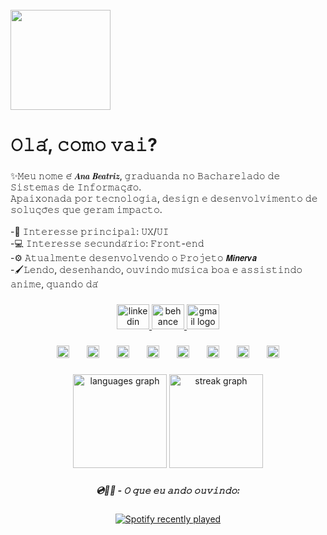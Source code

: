 <br clear="both">
<div align="left">
  <img height="160" src="https://media3.giphy.com/media/v1.Y2lkPTc5MGI3NjExYjhlNTEwc3p2eDJtZXlha295dW9heXR6bDc4aTJ5cnd5Y2NybXJtYyZlcD12MV9pbnRlcm5hbF9naWZfYnlfaWQmY3Q9Zw/eHQ5BsgBIBIGI/giphy.gif"  />
</div>


###

<h1 align="left">𝙾𝚕𝚊́, 𝚌𝚘𝚖𝚘 𝚟𝚊𝚒?</h1>

###

<p align="left">✨𝙼𝚎𝚞 𝚗𝚘𝚖𝚎 𝚎́ 𝑨𝒏𝒂 𝑩𝒆𝒂𝒕𝒓𝒊𝒛, 𝚐𝚛𝚊𝚍𝚞𝚊𝚗𝚍𝚊 𝚗𝚘 𝙱𝚊𝚌𝚑𝚊𝚛𝚎𝚕𝚊𝚍𝚘 𝚍𝚎 𝚂𝚒𝚜𝚝𝚎𝚖𝚊𝚜 𝚍𝚎 𝙸𝚗𝚏𝚘𝚛𝚖𝚊𝚌̧𝚊̃𝚘.<br>𝙰𝚙𝚊𝚒𝚡𝚘𝚗𝚊𝚍𝚊 𝚙𝚘𝚛 𝚝𝚎𝚌𝚗𝚘𝚕𝚘𝚐𝚒𝚊, 𝚍𝚎𝚜𝚒𝚐𝚗 𝚎 𝚍𝚎𝚜𝚎𝚗𝚟𝚘𝚕𝚟𝚒𝚖𝚎𝚗𝚝𝚘 𝚍𝚎 𝚜𝚘𝚕𝚞𝚌̧𝚘̃𝚎𝚜 𝚚𝚞𝚎 𝚐𝚎𝚛𝚊𝚖 𝚒𝚖𝚙𝚊𝚌𝚝𝚘. <br><br>-🎨 𝙸𝚗𝚝𝚎𝚛𝚎𝚜𝚜𝚎 𝚙𝚛𝚒𝚗𝚌𝚒𝚙𝚊𝚕: 𝚄𝚇/𝚄𝙸 <br>-💻 𝙸𝚗𝚝𝚎𝚛𝚎𝚜𝚜𝚎 𝚜𝚎𝚌𝚞𝚗𝚍𝚊́𝚛𝚒𝚘: 𝙵𝚛𝚘𝚗𝚝-𝚎𝚗𝚍 <br>-⚙️ 𝙰𝚝𝚞𝚊𝚕𝚖𝚎𝚗𝚝𝚎 𝚍𝚎𝚜𝚎𝚗𝚟𝚘𝚕𝚟𝚎𝚗𝚍𝚘 𝚘 𝙿𝚛𝚘𝚓𝚎𝚝𝚘 𝙈𝙞𝙣𝙚𝙧𝙫𝙖<br>-🖌️𝙻𝚎𝚗𝚍𝚘, 𝚍𝚎𝚜𝚎𝚗𝚑𝚊𝚗𝚍𝚘, 𝚘𝚞𝚟𝚒𝚗𝚍𝚘 𝚖𝚞́𝚜𝚒𝚌𝚊 𝚋𝚘𝚊 𝚎 𝚊𝚜𝚜𝚒𝚜𝚝𝚒𝚗𝚍𝚘 𝚊𝚗𝚒𝚖𝚎, 𝚚𝚞𝚊𝚗𝚍𝚘 𝚍𝚊́</p>

###

<div align="center">
  <a href="https://www.linkedin.com/public-profile/settings?trk=d_flagship3_profile_self_view_public_profile" target="_blank">
    <img src="https://raw.githubusercontent.com/maurodesouza/profile-readme-generator/master/src/assets/icons/social/linkedin/default.svg" width="52" height="40" alt="linkedin logo"  />
  </a>
  <a href="https://www.behance.net/anabeatriz632" target="_blank">
    <img src="https://raw.githubusercontent.com/maurodesouza/profile-readme-generator/master/src/assets/icons/social/behance/default.svg" width="52" height="40" alt="behance logo"  />
  </a>
  <a href="https://mail.google.com/mail/u/0/#inbox" target="_blank">
    <img src="https://raw.githubusercontent.com/maurodesouza/profile-readme-generator/master/src/assets/icons/social/gmail/default.svg" width="52" height="40" alt="gmail logo"  />
  </a>
</div>

###

<div align="center">
  <img src="https://skillicons.dev/icons?i=js" height="20" alt="javascript logo"  />
  <img width="20" />
  <img src="https://skillicons.dev/icons?i=react" height="20" alt="react logo"  />
  <img width="20" />
  <img src="https://cdn.simpleicons.org/css3/1572B6" height="20" alt="css3 logo"  />
  <img width="20" />
  <img src="https://cdn.simpleicons.org/html5/E34F26" height="20" alt="html5 logo"  />
  <img width="20" />
  <img src="https://cdn.jsdelivr.net/gh/devicons/devicon/icons/bootstrap/bootstrap-original.svg" height="20" alt="bootstrap logo"  />
  <img width="20" />
  <img src="https://cdn.jsdelivr.net/gh/devicons/devicon/icons/nodejs/nodejs-original.svg" height="20" alt="nodejs logo"  />
  <img width="20" />
  <img src="https://cdn.jsdelivr.net/gh/devicons/devicon/icons/figma/figma-original.svg" height="20" alt="figma logo"  />
  <img width="20" />
  <img src="https://skillicons.dev/icons?i=ai" height="20" alt="adobeillustrator logo"  />
</div>

###

<div align="center">
  <img src="https://github-readme-stats.vercel.app/api/top-langs?username=Anabeazs&locale=pt-br&hide_title=true&layout=compact&card_width=320&langs_count=5&theme=merko&hide_border=true&order=2" height="150" alt="languages graph"  />
  <img src="https://streak-stats.demolab.com?user=Anabeazs&locale=pt-br&mode=daily&theme=merko&hide_border=true&border_radius=5&order=3" height="150" alt="streak graph"  />
</div>

###

<h5 align="center">💿🪩🎶 - 𝙾 𝚚𝚞𝚎 𝚎𝚞 𝚊𝚗𝚍𝚘 𝚘𝚞𝚟𝚒𝚗𝚍𝚘:</h5>

###

<div align="center">
  <a href="https://open.spotify.com/user/besouza_62">
    <img src="https://spotify-recently-played-readme.vercel.app/api?user=besouza_62&count=3&unique=false" alt="Spotify recently played"  />
  </a>
</div>

###

